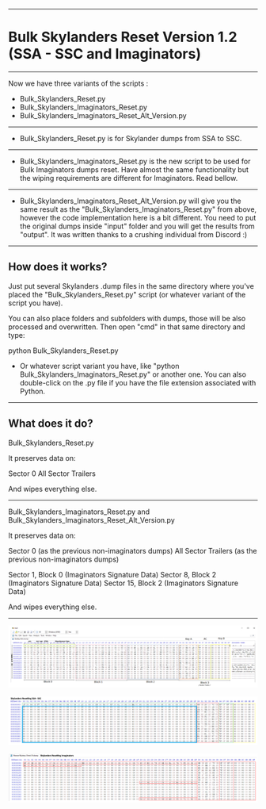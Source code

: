 ----------------------------------------
# Bulk Skylanders Reset Version 1.2 (SSA - SSC and Imaginators)
----------------------------------------

Now we have three variants of the scripts :

- Bulk_Skylanders_Reset.py
- Bulk_Skylanders_Imaginators_Reset.py
- Bulk_Skylanders_Imaginators_Reset_Alt_Version.py

----------------------------------------

- Bulk_Skylanders_Reset.py is for Skylander dumps from SSA to SSC.

----------------------------------------

- Bulk_Skylanders_Imaginators_Reset.py is the new script to be used for Bulk Imaginators dumps reset.
Have almost the same functionality but the wiping requirements are different for Imaginators. Read bellow.

----------------------------------------

- Bulk_Skylanders_Imaginators_Reset_Alt_Version.py will give you the same result as the "Bulk_Skylanders_Imaginators_Reset.py" from above, however the code implementation here is a bit different. You need to put the original dumps inside "input" folder and you will get the results from "output". It was written thanks to a crushing individual from Discord :)

----------------------------------------
How does it works?
----------------------------------------

Just put several Skylanders .dump files in the same directory where you've placed the "Bulk_Skylanders_Reset.py" script (or whatever variant of the script you have).

You can also place folders and subfolders with dumps, those will be also processed and overwritten.
Then open "cmd" in that same directory and type:

python Bulk_Skylanders_Reset.py

* Or whatever script variant you have, like "python Bulk_Skylanders_Imaginators_Reset.py" or another one. You can also double-click on the .py file if you have the file extension associated with Python.

----------------------------------------
What does it do?
----------------------------------------

Bulk_Skylanders_Reset.py

It preserves data on:

Sector 0
All Sector Trailers

And wipes everything else.

----------------------------------------

Bulk_Skylanders_Imaginators_Reset.py and Bulk_Skylanders_Imaginators_Reset_Alt_Version.py

It preserves data on:

Sector 0 (as the previous non-imaginators dumps)
All Sector Trailers (as the previous non-imaginators dumps)

Sector 1, Block 0 (Imaginators Signature Data)
Sector 8, Block 2 (Imaginators Signature Data)
Sector 15, Block 2 (Imaginators Signature Data)

And wipes everything else.

----------------------------------------

![00. Skylanders Hex Explained](https://raw.githubusercontent.com/t3hsuppli3r/Bulk-Skylanders-Reset/main/img/00.%20Skylanders%20Hex%20Explained.png)

![01. Skylanders Resetting SSA - SSC](https://raw.githubusercontent.com/t3hsuppli3r/Bulk-Skylanders-Reset/main/img/01.%20Skylanders%20Resetting%20SSA%20-%20SSC.png)

![02. Skylanders Resetting Imaginators](https://raw.githubusercontent.com/t3hsuppli3r/Bulk-Skylanders-Reset/main/img/02.%20Skylanders%20Resetting%20Imaginators.png)